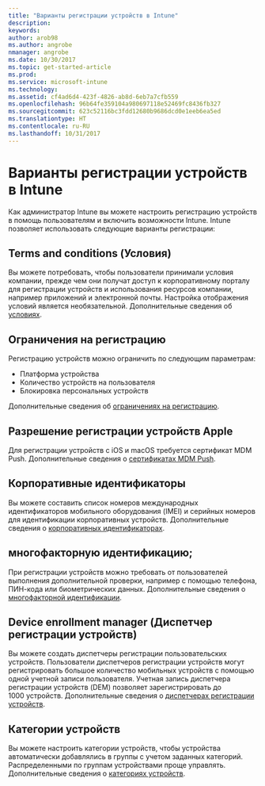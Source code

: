 ```yaml
---
title: "Варианты регистрации устройств в Intune"
description: 
keywords: 
author: arob98
ms.author: angrobe
nmanager: angrobe
ms.date: 10/30/2017
ms.topic: get-started-article
ms.prod: 
ms.service: microsoft-intune
ms.technology: 
ms.assetid: cf4ad6d4-423f-4826-ab8d-6eb7a7cfb559
ms.openlocfilehash: 96b64fe359104a980697118e52469fc8436fb327
ms.sourcegitcommit: 623c52116bc3fdd12680b9686dcd0e1eeb6ea5ed
ms.translationtype: HT
ms.contentlocale: ru-RU
ms.lasthandoff: 10/31/2017
---
```

# <a name="enrollment-options-for-intune"></a>Варианты регистрации устройств в Intune

Как администратор Intune вы можете настроить регистрацию устройств в помощь пользователям и включить возможности Intune.  Intune позволяет использовать следующие варианты регистрации:

## <a name="terms-and-conditions"></a>Terms and conditions (Условия)

Вы можете потребовать, чтобы пользователи принимали условия компании, прежде чем они получат доступ к корпоративному порталу для регистрации устройств и использования ресурсов компании, например приложений и электронной почты. Настройка отображения условий является необязательной. Дополнительные сведения об [условиях](terms-and-conditions-create.md).

## <a name="enrollment-restrictions"></a>Ограничения на регистрацию

Регистрацию устройств можно ограничить по следующим параметрам:
- Платформа устройства
- Количество устройств на пользователя
- Блокировка персональных устройств

Дополнительные сведения об [ограничениях на регистрацию](enrollment-restrictions-set.md).

## <a name="enable-apple-device-enrollment"></a>Разрешение регистрации устройств Apple

Для регистрации устройств с iOS и macOS требуется сертификат MDM Push. Дополнительные сведения о [сертификатах MDM Push](apple-mdm-push-certificate-get.md).

## <a name="corporate-identifiers"></a>Корпоративные идентификаторы

Вы можете составить список номеров международных идентификаторов мобильного оборудования (IMEI) и серийных номеров для идентификации корпоративных устройств. Дополнительные сведения о [корпоративных идентификаторах](corporate-identifiers-add.md).
## <a name="multi-factor-authentication"></a>многофакторную идентификацию;

При регистрации устройств можно требовать от пользователей выполнения дополнительной проверки, например с помощью телефона, ПИН-кода или биометрических данных. Дополнительные сведения о [многофакторной идентификации](multi-factor-authentication.md).

## <a name="device-enrollment-manager"></a>Device enrollment manager (Диспетчер регистрации устройств)
Вы можете создать диспетчеры регистрации пользовательских устройств.  Пользователи диспетчеров регистрации устройств могут регистрировать большое количество мобильных устройств с помощью одной учетной записи пользователя. Учетная запись диспетчера регистрации устройств (DEM) позволяет зарегистрировать до 1000 устройств. Дополнительные сведения о [диспетчерах регистрации устройств](device-enrollment-manager-enroll.md).

## <a name="device-categories"></a>Категории устройств

Вы можете настроить категории устройств, чтобы устройства автоматически добавлялись в группы с учетом заданных категорий. Распределенными по группам устройствами проще управлять. Дополнительные сведения о [категориях устройств](device-group-mapping.md).
